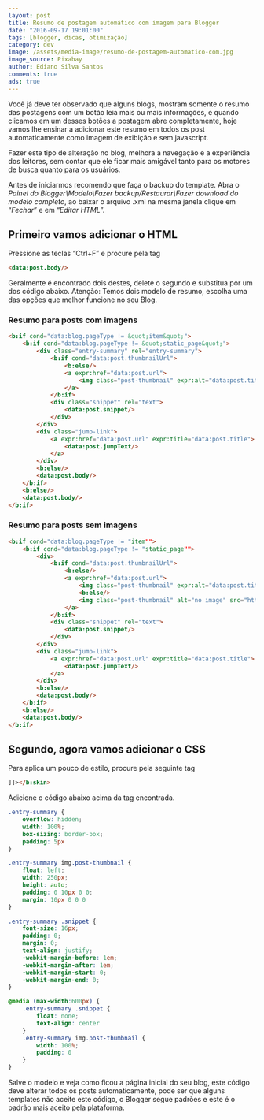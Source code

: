 ```yaml
---
layout: post
title: Resumo de postagem automático com imagem para Blogger
date: "2016-09-17 19:01:00"
tags: [blogger, dicas, otimização]
category: dev
image: /assets/media-image/resumo-de-postagem-automatico-com.jpg
image_source: Pixabay
author: Ediano Silva Santos
comments: true
ads: true
---
```


Você já deve ter observado que alguns blogs, mostram somente o resumo das postagens com um botão leia mais ou mais informações, e quando clicamos em um desses botões a postagem abre completamente, hoje vamos lhe ensinar a adicionar este resumo em todos os post automaticamente como imagem de exibição e sem javascript.

Fazer este tipo de alteração no blog, melhora a navegação e a experiência dos leitores, sem contar que ele ficar mais amigável tanto para os motores de busca quanto para os usuários.

Antes de iniciarmos recomendo que faça o backup do template. Abra o *Painel do Blogger\Modelo\Fazer backup/Restaurar\Fazer download do modelo completo*, ao baixar o arquivo .xml na mesma janela clique em “*Fechar*” e em “*Editar HTML*”.

## Primeiro vamos adicionar o HTML
Pressione as teclas “Ctrl+F” e procure pela tag

```html
<data:post.body/>
```
Geralmente é encontrado dois destes, delete o segundo e substitua por um dos código abaixo. Atenção: Temos dois modelo de resumo, escolha uma das opções que melhor funcione no seu Blog.

### Resumo para posts com imagens

```html
<b:if cond="data:blog.pageType != &quot;item&quot;">
    <b:if cond="data:blog.pageType != &quot;static_page&quot;">
        <div class="entry-summary" rel="entry-summary">
            <b:if cond="data:post.thumbnailUrl">
                <b:else/>
                <a expr:href="data:post.url">
                    <img class="post-thumbnail" expr:alt="data:post.title" expr:src="data:post.firstImageUrl" />
                </a>
            </b:if>
            <div class="snippet" rel="text">
                <data:post.snippet/>
            </div>
        </div>
        <div class="jump-link">
            <a expr:href="data:post.url" expr:title="data:post.title">
                <data:post.jumpText/>
            </a>
        </div>
        <b:else/>
        <data:post.body/>
    </b:if>
    <b:else/>
    <data:post.body/>
</b:if>
```

### Resumo para posts sem imagens

```html
<b:if cond="data:blog.pageType != "item"">
    <b:if cond="data:blog.pageType != "static_page"">
        <div>
            <b:if cond="data:post.thumbnailUrl">
                <b:else/>
                <a expr:href="data:post.url">
                    <img class="post-thumbnail" expr:alt="data:post.title" expr:src="data:post.thumbnailUrl" width="72px" height="72px" />
                    <b:else/>
                    <img class="post-thumbnail" alt="no image" src="http://lh4.ggpht.com/_u7a1IFxc4WI/TTjruHJjcfI/AAAAAAAAAk0/i11Oj6i_bHY/no-image.png" width="72px" height="72px" />
                </a>
            </b:if>
            <div class="snippet" rel="text">
                <data:post.snippet/>
            </div>
        </div>
        <div class="jump-link">
            <a expr:href="data:post.url" expr:title="data:post.title">
                <data:post.jumpText/>
            </a>
        </div>
        <b:else/>
        <data:post.body/>
    </b:if>
    <b:else/>
    <data:post.body/>
</b:if>
```

## Segundo, agora vamos adicionar o CSS
Para aplica um pouco de estilo, procure pela seguinte tag

```html
]]></b:skin>
```

Adicione o código abaixo acima da tag encontrada.

```css
.entry-summary {
    overflow: hidden;
    width: 100%;
    box-sizing: border-box;
    padding: 5px
}

.entry-summary img.post-thumbnail {
    float: left;
    width: 250px;
    height: auto;
    padding: 0 10px 0 0;
    margin: 10px 0 0 0
}

.entry-summary .snippet {
    font-size: 16px;
    padding: 0;
    margin: 0;
    text-align: justify;
    -webkit-margin-before: 1em;
    -webkit-margin-after: 1em;
    -webkit-margin-start: 0;
    -webkit-margin-end: 0;
}

@media (max-width:600px) {
    .entry-summary .snippet {
        float: none;
        text-align: center
    }
    .entry-summary img.post-thumbnail {
        width: 100%;
        padding: 0
    }
}
```

Salve o modelo e veja como ficou a página inicial do seu blog, este código deve alterar todos os posts automaticamente, pode ser que alguns templates não aceite este código, o Blogger segue padrões e este é o padrão mais aceito pela plataforma.